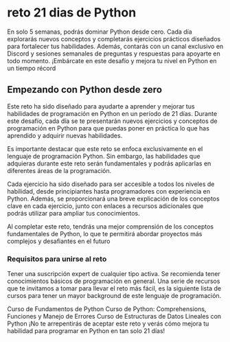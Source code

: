 # reto 21 dias de Python  

En solo 5 semanas, podrás dominar Python desde cero. Cada día explorarás nuevos conceptos y completarás ejercicios prácticos diseñados para fortalecer tus habilidades. Además, contarás con un canal exclusivo en Discord y sesiones semanales de preguntas y respuestas para apoyarte en todo momento. ¡Embárcate en este desafío y mejora tu nivel en Python en un tiempo récord

## Empezando con Python desde zero

Este reto ha sido diseñado para ayudarte a aprender y mejorar tus habilidades de programación en Python en un período de 21 días. Durante este desafío, cada día se te presentarán nuevos ejercicios y conceptos de programación en Python para que puedas poner en práctica lo que has aprendido y adquirir nuevas habilidades.

Es importante destacar que este reto se enfoca exclusivamente en el lenguaje de programación Python. Sin embargo, las habilidades que adquieras durante este reto serán fundamentales y podrás aplicarlas en diferentes áreas de la programación.

Cada ejercicio ha sido diseñado para ser accesible a todos los niveles de habilidad, desde principiantes hasta programadores con experiencia en Python. Además, se proporcionará una breve explicación de los conceptos clave en cada ejercicio, junto con enlaces a recursos adicionales que podrás utilizar para ampliar tus conocimientos.

Al completar este reto, tendrás una mejor comprensión de los conceptos fundamentales de Python, lo que te permitirá abordar proyectos más complejos y desafiantes en el futuro

### Requisitos para unirse al reto

Tener una suscripción expert de cualquier tipo activa.
Se recomienda tener conocimientos básicos de programación en general.
Una serie de recursos que te invitamos a tomar para llevar el reto más fácil, es la siguiente lista de cursos para tener un mayor background de este lenguaje de programación.

Curso de Fundamentos de Python
Curso de Python: Comprehensions, Funciones y Manejo de Errores
Curso de Estructuras de Datos Lineales con Python
¡No te arrepentirás de aceptar este reto y verás cómo mejora tu habilidad para programar en Python en tan solo 21 días!
